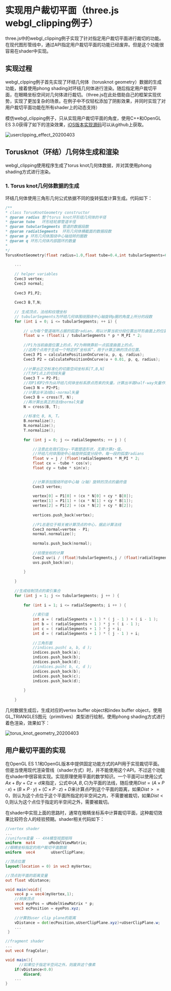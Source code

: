 # 实现用户裁切平面（three.js webgl_clipping例子）
three.js中的webgl_clipping例子实现了针对指定用户裁切平面进行裁切的功能。在现代图形管线中，通过API指定用户裁切平面的功能已经废弃。但是这个功能很容易在shader中实现。

## 实现过程
webgl_clpping例子首先实现了环结几何体（torusknot geometry）数据的生成功能，接着使用phong shading对环结几何体进行渲染。随后指定用户裁切平面，在眼睛坐标空间对几何体进行裁切。（three.js在此处借助自己的框架实现优势，实现了更加复杂的场景。在例子中不仅轻松添加了阴影效果，并同时实现了对用户裁切平面功能在所有shader上的动态支持）

模仿webgl_clipping例子，只从实现用户裁切平面的角度，使用C++和OpenGL ES 3.0获得了如下的渲染效果，[iOS版本实现源码](https://github.com/nintymiles/LearnThreeJSRenderingExamples)可以从github上获取。

![userclipping_effect_20200403](media/userclipping_effect_20200403.jpg)


## Torusknot（环结）几何体生成和渲染
webgl_clipping使用程序生成了torus knot几何体数据，并对其使用phong shading方式进行渲染。

### 1. Torus knot几何体数据的生成
环结几何体使用三角形几何公式依据不同的旋转弧度计算生成。代码如下：

```cpp
/**
* class TorusKnotGeometry constructor
* @param radius 整个torus knot环形结几何体的半径
* @param tube   环形结轮廓管道半径
* @param tubularSegments 管道的数据段数
* @param radialSegments  环形几何体横截面的数据段数
* @param p 环形几何体围绕中心轴扭转的圈数
* @param q 环形几何体内部圆环的数量
*
*/
TorusKnotGeometry(float radius=1.0,float tube=0.4,int tubularSegments=64,int radialSegments=8,int p=2,int q=3){
    
    ...
    
    // helper variables
    Cvec3 vertex;
    Cvec3 normal;
    
    Cvec3 P1,P2;
    
    Cvec3 B,T,N;
    
    // 生成顶点，法线和纹理坐标
    // tubularSegments为环结几何体围绕围绕中心轴旋转p圈的角度上所分的段数
    for (int i = 0; i <= tubularSegments; ++ i) {
 
        // u为每个管道端所占据的弧度radian，用以计算当前分段位置出环形曲面上的位置
        float u = (float)i / tubularSegments * p * M_PI * 2;
        
        //P1为当前曲面位置上的点，P2为稍微靠前一点弧度曲面上的点。
        //这两个点用于生成一个特定的”坐标系“，用于计算正确的顶点位置。
        Cvec3 P1 = calculatePositionOnCurve(u, p, q, radius);
        Cvec3 P2 = calculatePositionOnCurve(u + 0.01, p, q, radius);
        
        //计算出正交标准化的切面空间坐标系[T,B,N]
        //T为P1点上的切线矢量
        Cvec3 T = P2-P1;
        //将P1和P2作为从环结几何体坐标系原点而来的矢量，计算出半路half-way矢量作为法线计算的辅助矢量
        Cvec3 N = P2+P1;
        //计算出半法线bi-normal矢量
        Cvec3 B = cross(T, N);
        //再计算出真正的法线normal矢量
        N = cross(B, T);
        
        //标准化 B, N, T。
        B.normalize();
        N.normalize();
        T.normalize();
        
        for (int j = 0; j <= radialSegments; ++ j ) {

            //注意此处我们在xy-平面塑造形状，无需计算z-值。
            //环结几何体围绕中心轴旋转弧度分段中，每一段的弧度radians
            float v = j / (float)radialSegments * M_PI * 2;
            float cx = -tube * cos(v);
            float cy = tube * sin(v);
            

            //计算添加围绕环结中心轴（z轴）旋转的顶点的最终值
            Cvec3 vertex;
            
            vertex[0] = P1[0] + (cx * N[0] + cy * B[0]);
            vertex[1] = P1[1] + (cx * N[1] + cy * B[1]);
            vertex[2] = P1[2] + (cx * N[2] + cy * B[2]);
            
            vertices.push_back(vertex);
            
            //P1总是位于相关被计算顶点的中心，据此计算法线
            Cvec3 normal=vertex - P1;
            normal.normalize();
            
            normals.push_back(normal);
            
            //纹理坐标的计算
            Cvec2 uv(i / (float)tubularSegments,j / (float)radialSegments);
            uvs.push_back(uv);
            
        }
        
    }
    
    //生成绘制顶点的索引集合
    for (int j = 1; j <= tubularSegments; j ++ ) {
        
        for (int i = 1; i <= radialSegments; i ++ ) {
            
            //索引值
            int a = ( radialSegments + 1 ) * ( j - 1 ) + ( i - 1 );
            int b = ( radialSegments + 1 ) * j + ( i - 1 );
            int c = ( radialSegments + 1 ) * j + i;
            int d = ( radialSegments + 1 ) * ( j - 1 ) + i;
            
            //三角形面
            //indices.push( a, b, d );
            indices.push_back(a);
            indices.push_back(b);
            indices.push_back(d);
            //indices.push( b, c, d );
            indices.push_back(b);
            indices.push_back(c);
            indices.push_back(d);
            
        }
        
    }
```

几何数据生成后，生成对应的vertex buffer object和index buffer object，使用GL_TRIANGLES图元（primitives）类型进行绘制，使用phong shading方式进行着色渲染，效果如下：

![torus_knot_geometry_20200403](media/torus_knot_geometry_20200403.jpg)

## 用户裁切平面的实现
在OpenGL ES 1.1和OpenGL版本中提供固定功能方式的API用于实现裁切平面。但是当使用现代渲染管线（shader方式）时，并不能使用这个API，不过这个功能在shader中很容易实现。实现原理使用平面的数学知识。一个平面可以使用公式$Ax+By+Cz=d$来指定，公式中$(A,B,C)$为平面的法线，随后使用$Dist = (A × P·x) + (B × P·y) + (C × P·z) + D$来计算点$P$到这个平面的距离，如果$Dist>=0$，则认为这个点位于这个平面所指定的半空间之内，不需要被裁切，如果$Dist<0$,则认为这个点位于指定的半空间之外，需要被裁切。

在shader中实现上面的思路时，通常在眼睛坐标系中计算裁切平面，这种裁切效果比较符合人的经验预期。shader相关代码如下：

```glsl
//vertex shader
...
//uniform变量 -- 4X4模型视图矩阵
uniform  mat4      uModelViewMatrix;
//眼睛坐标指定的用户裁切平面数据
uniform  vec4       uUserClipPlane;

//顶点位置
layout(location = 0) in vec3 myVertex;

//顶点到平面的距离变量
out float vDistance;

void main(void){
    vec4 p = vec4(myVertex,1);
    //转换顶点
    vec4 eyePos = uModelViewMatrix * p;
    vec3 ecPosition = eyePos.xyz;
    
    //计算到user clip plane的距离
    vDistance = dot(ecPosition,uUserClipPlane.xyz)+uUserClipPlane.w;
    ...
 }
```

```glsl
//fragment shader
...
out vec4 fragColor;

void main(){
	  //如果位于指定半空间之外，则废弃这个像素
    if(vDistance<0.0)
        discard;
    ...
}
```







